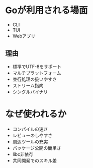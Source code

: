 # Goが利用される場面
- CLI
- TUI
- Webアプリ

## 理由
- 標準でUTF-8をサポート
- マルチプラットフォーム
- 並行処理の扱いやすさ
- ストリーム指向
- シングルバイナリ

# なぜ使われるか
- コンパイルの速さ
- レビューのしやすさ
- 周辺ツールの充実
- パッケージ公開の簡単さ
- libc非依存
- 共同開発でのスキル差
